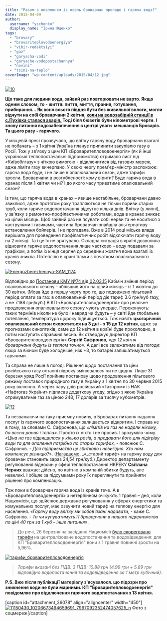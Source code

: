 ```yaml
---
title: "Разом з опаленням із осель броварчан пропаде і гаряча вода?"
date: 2015-04-09
author: 
  username: "yschenko"
  display_name: "Ірина Ющенко"
tags: 
  - "brovary"
  - "brovariteplovodoenergiya"
  - "vibir-redaktsiyi"
  - "gaz"
  - "garyacha-vodi"
  - "garyache-vodopostachannya"
  - "novini"
  - "tsini-na-teplo"
coverImage: "wp-content/uploads/2015/04/12.jpg"
---
```


[![10](https://mpz.brovary.org/wp-content/uploads/2015/04/10.jpg)](https://mpz.brovary.org/wp-content/uploads/2015/04/10.jpg)

**Що таке для людини вода, зайвий раз повторювати не варто. Якщо одним словом, то - життя: пиття, миття, прання, готування, прибирання... Як воно всього півдня бути без живильної вологи, могли відчути на собі броварчани 2 квітня, [коли на водозабірній станції в с.Пухівка сталася аварія.](https://mpz.brovary.org/brovari-bez-vodi-shho-stalosya-i-koli-dzherelo-zhittya-povernetsya-v-krani/) Тоді біля бюветів були кілометрові черги.** **І знову питання водозабезпечення в центрі уваги  мешканців Броварів. Та цього разу - гарячого.**

У місцевій пресі прозвучало, що влітку гарячу воду броварчани взагалі не побачать – з 1 квітня Україна планує припинити закупівлю газу в Росії. Тож у зв'язку з цим КП «Броваритепловодоенергія» (як й інші українські теплопостачальні підприємства) отримало лист від «Київоблгазу» з чіткою вимогою - відключитися від газових мереж, адже ліміти газу вичерпано. У свою чергу прем'єр-міністр заспокоює: гаряча вода буде, і не лише в опалювальний сезон, адже тарифи зросли. Броварчани в розгубленості: кому вірити? Буде гаряча вода в кранах після 1 квітня чи ні? І до якого часу триватиме опалювальний сезон?

Із тим, що гаряча вода в кранах – явище нестабільне, броварчани давно звиклися, адже протягом року трапляються не тільки пориви старих труб, коли гаряче водопостачання відсутнє кілька днів. Влітку (у липні), у зв'язку з ремонтно-профілактичними роботами, вода в кранах зникає на цілий місяць. Щоб зайвий раз не псувати собі нерви та не носитися з каструлями і тазиками, частина броварчан знайшла альтернативу - встановлення бойлерів. І не прогадала. Вже в 2014 році міська влада вирішила для проведення профілактичних робіт відключати гарячу воду на 2 місяці. Та і це їх не врятувало. Складна ситуація в країні дозволила відновити гаряче водопостачання лише частково – воду подавали за графіком, а потім із кінця серпня до середини жовтня вона взагалі із кранів зникла. Потепліло в крані тільки з початком опалювального сезону.

[![Energozberezhennya-SAM_1174](https://mpz.brovary.org/wp-content/uploads/2015/04/Energozberezhennya-SAM_1174.jpg)](https://mpz.brovary.org/wp-content/uploads/2015/04/Energozberezhennya-SAM_1174.jpg)

Відповідно до [Постанови КМУ №74 від 02.03.15](http://zakon4.rada.gov.ua/laws/show/74-2015-%D0%BF) Кабмін змінив період опалювального сезону - збільшив його на цілий місяць - із 1 жовтня до 30 квітня. (Мова йде в першу чергу про те, що подовжено пільговий період оплати за газ: в опалювальний період діє тариф 3.6 грн/куб газу, а не 7.188 грн/куб.) В КП «Броваритепловодоенергія» про реальне продовження опалювального сезону чують уперше. Переконують: таких термінів ніколи не було і навряд чи будуть – у світі йде глобальне потепління, температура щороку підвищується. Тож навіть **цьогорічний опалювальний сезон скоротиться на 3 дні - з 15 до 12 квітня**, адже за прогнозами синоптиків, саме до 12 квітня в країні буде прохолодно, а потім наступить справжня весна. Як стверджує директор КП «Броваритепловодоенергія» **Сергій Сафронов**, _«до 12 квітня броварчани будуть із теплом точно»_. А далі все залежатиме від погоди: якщо за вікном буде холодніше, ніж +3, то батареї залишатимуться гарячими.

Та справа не лише в погоді. Рішення щодо постачання та ціни російського газу останні півроку змінювалося чи не щодня. Лише 31 березня уряд Росії прийняв постанову щодо продовження пільгового режиму поставок природного газу в Україну з 1 квітня по 30 червня 2015 року включно. А через пару днів російський «Газпром» із НАК «Нафтогаз України» підписав додаткову угоду, згідно з якою Україна отримуватиме газ за ціною 248, 17 доларів за тисячу кубометрів.

[![12](https://mpz.brovary.org/wp-content/uploads/2015/04/12.jpg)](https://mpz.brovary.org/wp-content/uploads/2015/04/12.jpg)

Та незважаючи на таку приємну новину, в Броварах питання надання послуг із гарячого водопостачання залишається відкритим. І справа не в тому, за словами С. Сафронова, що _«лімітів на газ не надали нікому, бо весна рання і тепла»_. Просто їх ніхто і не просив. І зрозуміло чому. _«Ціна на газ підвищилася у кілька разів, а продавати його для підігріву води та для опалення потрібно по старих тарифах,_ \- пояснює С. Сафронов. - _Для підприємства це збитково і невигідно. Хто нам компенсує різницю?_». ([Нагадаємо](https://mpz.brovary.org/tarifi-na-zhitlovo-komunalni-poslugi-dlya-brovarchan-skilki-platimo-i-skilki-budemo-platiti/), _«_старий тариф» на гарячу воду для бровачан становить зараз 24,54 грн/куб.) Директор департаменту регулювання відносин у сфері теплопостачання НКРЕКУ **Світлана Черних** вважає: дійсно, по квітню в компаній збитки будуть, але невеликі. І обіцяє за підсумками року їх переглянути та прийняти рішення про компенсацію.

Тож поки в броварчан гаряча вода із кранів тече. А в «Броваритепловодоенергії» з нетерпінням очікують 1 травня – дня, коли Нацкомісія, що здійснює державне регулювання у сферах енергетики та комунальних послуг, має озвучити новий тариф на теплову енергію для населення. _«Гарячу воду влітку ми зобов'язані надавати,_ - каже С. Сафронов. - _Та чи купуватимуть її броварчани в нашого підприємства по ціні 40 грн за 1 куб – інше питання»_.

> До речі, 26 березня на засіданні Нацкомісії [було скореговано тарифи](http://www.nerc.gov.ua/?news=4324) на централізоване водопостачання та водовідведення: для КП "Броваритепловодоенергія" вони з 1 травня повинні зрости на 5,96%.

[![тарифи_броваритепловодоенергія](https://mpz.brovary.org/wp-content/uploads/2015/04/tarifi_brovariteplovodoenergiya.jpg)](https://mpz.brovary.org/wp-content/uploads/2015/04/tarifi_brovariteplovodoenergiya.jpg)

> _Тарифи вказані без ПДВ. З ПДВ: 10.88 грн (4.99 грн + 5.89 грн відповідно водопостачання та водовідведення за 1 метр кубічний)._

**P.S. Вже після публікації матеріалу з'ясувалося. що підозри про зникнення води не були марними. КП "Броваритепловодоенергія" повідомляє про відключення гарячого водопостачання з 13 квітня.**

\[caption id="attachment\_36078" align="aligncenter" width="450"\][![11150430_10206673494659691_7967092352474057625_n](https://mpz.brovary.org/wp-content/uploads/2015/04/11150430_10206673494659691_7967092352474057625_n.jpg)](https://mpz.brovary.org/wp-content/uploads/2015/04/11150430_10206673494659691_7967092352474057625_n.jpg) Фото з соцмереж\[/caption\]
